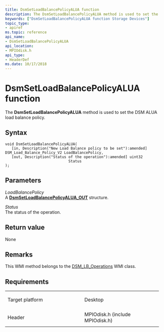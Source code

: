 ```yaml
---
title: DsmSetLoadBalancePolicyALUA function
description: The DsmSetLoadBalancePolicyALUA method is used to set the DSM ALUA load balance policy.
keywords: ["DsmSetLoadBalancePolicyALUA function Storage Devices"]
topic_type:
- apiref
ms.topic: reference
api_name:
- DsmSetLoadBalancePolicyALUA
api_location:
- MPIOdisk.h
api_type:
- HeaderDef
ms.date: 10/17/2018
---
```


# DsmSetLoadBalancePolicyALUA function


The **DsmSetLoadBalancePolicyALUA** method is used to set the DSM ALUA load balance policy.

## Syntax

```ManagedCPlusPlus
void DsmSetLoadBalancePolicyALUA(
   [in, Description("New Load Balance policy to be set"):amended] DSM_Load_Balance_Policy_V2 LoadBalancePolicy,
   [out, Description("Status of the operation"):amended] uint32                              Status
);
```

## Parameters

*LoadBalancePolicy*   
A [**DsmSetLoadBalancePolicyALUA\_OUT**](/windows-hardware/drivers/ddi/mpiodisk/ns-mpiodisk-_dsmsetloadbalancepolicyalua_out) structure.

*Status*   
The status of the operation.

## Return value

None

## Remarks

This WMI method belongs to the [DSM\_LB\_Operations](dsm-lb-operations-wmi-class.md) WMI class.

## Requirements

<table>
<colgroup>
<col width="50%" />
<col width="50%" />
</colgroup>
<tbody>
<tr class="odd">
<td align="left"><p>Target platform</p></td>
<td align="left">Desktop</td>
</tr>
<tr class="even">
<td align="left"><p>Header</p></td>
<td align="left">MPIOdisk.h (include MPIOdisk.h)</td>
</tr>
</tbody>
</table>

 

